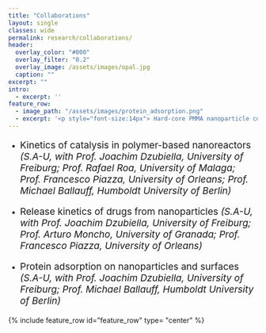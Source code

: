 ```yaml
---
title: "Collaborations"
layout: single
classes: wide
permalink: research/collaborations/
header:
  overlay_color: "#000"
  overlay_filter: "0.2"
  overlay_image: /assets/images/opal.jpg
  caption: ""
excerpt: ""
intro: 
  - excerpt: ''
feature_row:
  - image_path: "/assets/images/protein_adsorption.png"
  - excerpt: '<p style="font-size:14px"> Hard-core PMMA nanoparticle coated with a cross-linked polymer network of PNIPAM immersed in a protein solution (green and red spheres) <em>(by Stefano Angioletti-Uberti)</em></p>'
---
```


* <p style="font-size:19px"> Kinetics of catalysis in polymer-based nanoreactors <em>(S.A-U, with Prof. Joachim Dzubiella, University of Freiburg; Prof. Rafael Roa, University of Malaga; Prof. Francesco Piazza, University of Orleans; Prof. Michael Ballauff, Humboldt University of Berlin)</em></p>
* <p style="font-size:19px"> Release kinetics of drugs from nanoparticles <em>(S.A-U, with Prof. Joachim Dzubiella, University of Freiburg; Prof. Arturo Moncho, University of Granada; Prof. Francesco Piazza, University of Orleans)</em></p>
* <p style="font-size:19px"> Protein adsorption on nanoparticles and surfaces <em>(S.A-U, with Prof. Joachim Dzubiella, University of Freiburg; Prof. Michael Ballauff, Humboldt University of Berlin)</em></p>



{% include feature_row id="feature_row" type= "center" %}
